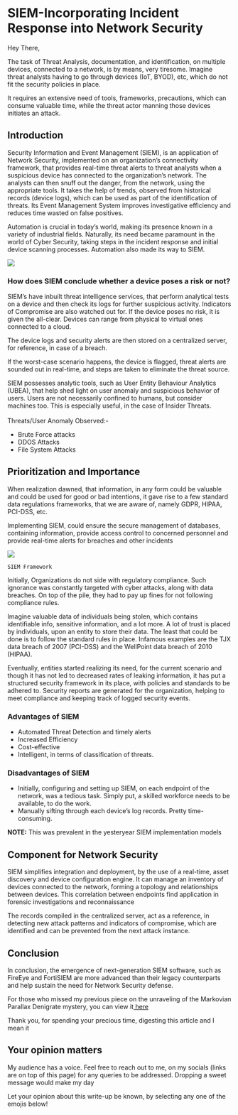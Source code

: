# SIEM-Incorporating Incident Response into Network Security

Hey There,

The task of Threat Analysis, documentation, and identification, on multiple devices, connected to a network, is by means, very tiresome. Imagine threat analysts having to go through devices (IoT, BYOD), etc, which do not fit the security policies in place.

It requires an extensive need of tools, frameworks, precautions, which can consume valuable time, while the threat actor manning those devices initiates an attack.

## Introduction

Security Information and Event Management (SIEM), is an application of Network Security, implemented on an organization’s connectivity framework, that provides real-time threat alerts to threat analysts when a suspicious device has connected to the organization’s network. The analysts can then snuff out the danger, from the network, using the appropriate tools. It takes the help of trends, observed from historical records (device logs), which can be used as part of the identification of threats. Its Event Management System improves investigative efficiency and reduces time wasted on false positives.

Automation is crucial in today’s world, making its presence known in a variety of industrial fields. Naturally, its need became paramount in the world of Cyber Security, taking steps in the incident response and initial device scanning processes. Automation also made its way to SIEM.

&#x20;                                               ![](https://cdn-images-1.medium.com/max/1000/1\*yhRzNhSFAN4RxI2JOkXU2Q.png)

### **How does SIEM conclude whether a device poses a risk or not?**

SIEM’s have inbuilt threat intelligence services, that perform analytical tests on a device and then check its logs for further suspicious activity. Indicators of Compromise are also watched out for. If the device poses no risk, it is given the all-clear. Devices can range from physical to virtual ones connected to a cloud.

The device logs and security alerts are then stored on a centralized server, for reference, in case of a breach.

If the worst-case scenario happens, the device is flagged, threat alerts are sounded out in real-time, and steps are taken to eliminate the threat source.

SIEM possesses analytic tools, such as User Entity Behaviour Analytics (UBEA), that help shed light on user anomaly and suspicious behavior of users. Users are not necessarily confined to humans, but consider machines too. This is especially useful, in the case of Insider Threats.\
&#x20;\
Threats/User Anomaly Observed:-

* Brute Force attacks
* DDOS Attacks&#x20;
* File System Attacks

## **Prioritization and Importance**

When realization dawned, that information, in any form could be valuable and could be used for good or bad intentions, it gave rise to a few standard data regulations frameworks, that we are aware of, namely GDPR, HIPAA, PCI-DSS, etc.

Implementing SIEM, could ensure the secure management of databases, containing information, provide access control to concerned personnel and provide real-time alerts for breaches and other incidents

&#x20;                                              ![](https://cdn-images-1.medium.com/max/1000/1\*xFc9EdpMiOjesiR\_NI-bzA.png)

&#x20;                                                                `SIEM Framework`&#x20;

Initially, Organizations do not side with regulatory compliance. Such ignorance was constantly targeted with cyber attacks, along with data breaches. On top of the pile, they had to pay up fines for not following compliance rules.

Imagine valuable data of individuals being stolen, which contains identifiable info, sensitive information, and a lot more. A lot of trust is placed by individuals, upon an entity to store their data. The least that could be done is to follow the standard rules in place. Infamous examples are the TJX data breach of 2007 (PCI-DSS) and the WellPoint data breach of 2010 (HIPAA).

Eventually, entities started realizing its need, for the current scenario and though it has not led to decreased rates of leaking information, it has put a structured security framework in its place, with policies and standards to be adhered to. Security reports are generated for the organization, helping to meet compliance and keeping track of logged security events.

### **Advantages of SIEM**

* Automated Threat Detection and timely alerts
* Increased Efficiency
* Cost-effective
* Intelligent, in terms of classification of threats.

### **Disadvantages of SIEM**

* Initially, configuring and setting up SIEM, on each endpoint of the network, was a tedious task. Simply put, a skilled workforce needs to be available, to do the work.
* Manually sifting through each device’s log records. Pretty time-consuming.

**NOTE:** This was prevalent in the yesteryear SIEM implementation models

## **Component for Network Security**

SIEM simplifies integration and deployment, by the use of a real-time, asset discovery and device configuration engine. It can manage an inventory of devices connected to the network, forming a topology and relationships between devices. This correlation between endpoints find application in forensic investigations and reconnaissance

The records compiled in the centralized server, act as a reference, in detecting new attack patterns and indicators of compromise, which are identified and can be prevented from the next attack instance.

## Conclusion

In conclusion, the emergence of next-generation SIEM software, such as FireEye and FortiSIEM are more advanced than their legacy counterparts and help sustain the need for Network Security defense.

For those who missed my previous piece on the unraveling of the Markovian Parallax Denigrate mystery, you can view it[ here](https://noelatvitb.medium.com/markovian-parallax-denigrate-breaking-the-cipher-8b7513dba086)

Thank you, for spending your precious time, digesting this article and I mean it

## Your opinion matters

My audience has a voice. Feel free to reach out to me, on my socials (links are on top of this page) for any queries to be addressed. Dropping a sweet message would make my day

Let your opinion about this write-up be known, by selecting any one of the emojis below!
